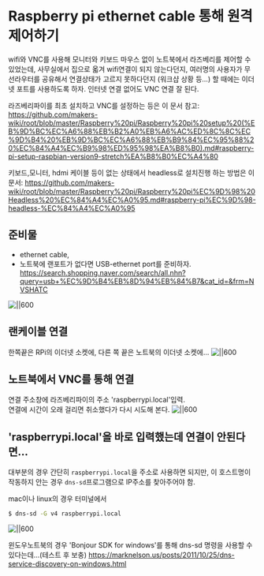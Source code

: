 # Raspberry pi ethernet cable 통해 원격제어하기

wifi와 VNC를 사용해 모니터와 키보드 마우스 없이 노트북에서 라즈베리를 제어할 수 있었는데,
사무실에서 집으로 옯겨 wifi연결이 되지 않는다던지, 여러명의 사용자가 무선라우터를 공유해서 연결상태가 
고르지 못하다던지 (워크샵 상황 등...) 할 때에는 이더넷 포트를 사용하도록 하자. 인터넷 연결 없어도 VNC 연결 잘 된다.

라즈베리파이를 최초 설치하고 VNC를 설정하는 등은 이 문서 참고:  https://github.com/makers-wiki/root/blob/master/Raspberry%20pi/Raspberry%20pi%20setup%20(%EB%9D%BC%EC%A6%88%EB%B2%A0%EB%A6%AC%ED%8C%8C%EC%9D%B4%20%EB%9D%BC%EC%A6%88%EB%B9%84%EC%95%88%20%EC%84%A4%EC%B9%98%ED%95%98%EA%B8%B0).md#raspberry-pi-setup-raspbian-version9-stretch%EA%B8%B0%EC%A4%80

키보드,모니터, hdmi 케이블 등이 없는 상태에서 headless로 설치진행 하는 방법은 이 문서: https://github.com/makers-wiki/root/blob/master/Raspberry%20pi/Raspberry%20pi%EC%9D%98%20Headless%20%EC%84%A4%EC%A0%95.md#raspberry-pi%EC%9D%98-headless-%EC%84%A4%EC%A0%95

## 준비물
* ethernet cable,
* 노트북에 랜포트가 없다면 USB-ethernet port를 준비하자.
https://search.shopping.naver.com/search/all.nhn?query=usb+%EC%9D%B4%EB%8D%94%EB%84%B7&cat_id=&frm=NVSHATC

![||600](https://www.lenovo.com/medias/?context=bWFzdGVyfHJvb3R8ODUzNDN8aW1hZ2UvanBlZ3xoODcvaDE4Lzk0NDgxNTkyMTU2NDYuanBnfGE0NTQ3MzI0NmE5MjY4ZDJmMjNmMjY2NDg3MWRlNWJhNjVmOTVkYzQyNzZjYjNhNDFkNDMzZTgxZDViMDY2Nzg)

## 랜케이블 연결
한쪽끝은 RPi의 이더넷 소켓에, 다른 쪽 끝은 노트북의 이더넷 소켓에...
![||600](https://cl.ly/27e7741f6bee/Image%202018-09-26%20at%205.32.02%20PM.png)

## 노트북에서 VNC를 통해 연결
연결 주소창에 라즈베리파이의 주소 'raspberrypi.local'입력.
<br>연결에 시간이 오래 걸리면 취소했다가 다시 시도해 본다.
![||600](https://cl.ly/aa1bf541505b/Image%202018-09-26%20at%205.38.56%20PM.png)

## 'raspberrypi.local'을 바로 입력했는데 연결이 안된다면...
대부분의 경우 간단히 `raspberrypi.local`을 주소로 사용하면 되지만, 이 호스트명이 작동하지 안는 경우 `dns-sd`프로그램으로 IP주소를 찾아주어야 함.

mac이나 linux의 경우 터미널에서
```bash
$ dns-sd -G v4 raspberrypi.local
```
![||600](https://cl.ly/6107a4138c32/Image%202018-09-26%20at%205.57.39%20PM.png)

윈도우노트북의 경우 'Bonjour SDK for windows'를 통해 dns-sd 명령을 사용할 수 있다는데...(테스트 후 보충) https://marknelson.us/posts/2011/10/25/dns-service-discovery-on-windows.html
